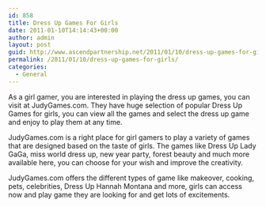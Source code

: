 ```yaml
---
id: 858
title: Dress Up Games For Girls
date: 2011-01-10T14:14:43+00:00
author: admin
layout: post
guid: http://www.ascendpartnership.net/2011/01/10/dress-up-games-for-girls/
permalink: /2011/01/10/dress-up-games-for-girls/
categories:
  - General
---
```

As a girl gamer, you are interested in playing the dress up games, you can visit at JudyGames.com. They have huge selection of popular Dress Up Games for girls, you can view all the games and select the dress up game and enjoy to play them at any time.

JudyGames.com is a right place for girl gamers to play a variety of games that are designed based on the taste of girls. The games like Dress Up Lady GaGa, miss world dress up, new year party, forest beauty and much more available here, you can choose for your wish and improve the creativity.

JudyGames.com offers the different types of game like makeover, cooking, pets, celebrities, Dress Up Hannah Montana and more, girls can access now and play game they are looking for and get lots of excitements.